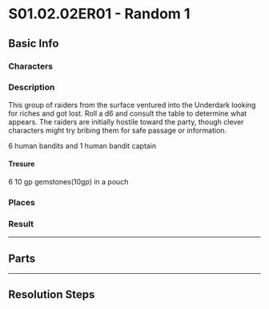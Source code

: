 # S01.02.02ER01 - Random 1
## Basic Info
### Characters
### Description
This group of raiders from the surface ventured into the Underdark looking for riches and got lost. Roll a d6 and consult the table to determine what appears. The raiders are initially hostile toward the party, though clever characters might try bribing them for safe passage or information.

6 human bandits and 1 human bandit captain

#### Tresure
6 10 gp gemstones(10gp) in a pouch

### Places
### Result
___
## Parts
___
## Resolution Steps